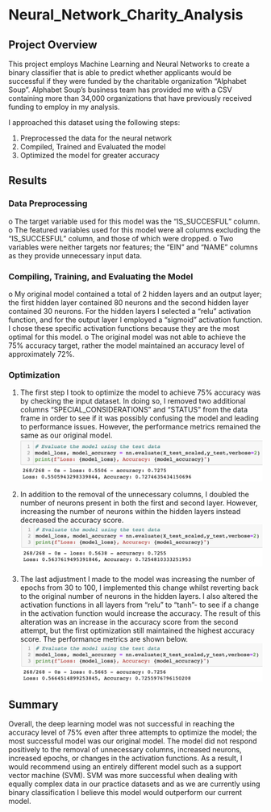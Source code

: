 # Neural_Network_Charity_Analysis

## Project Overview 

This project employs Machine Learning and Neural Networks to create a binary classifier that is able to predict whether applicants would be successful if they were funded by the charitable organization “Alphabet Soup”.  Alphabet Soup’s business team has provided me with a CSV containing more than 34,000 organizations that have previously received funding to employ in my analysis.

I approached this dataset using the following steps: 
1.	Preprocessed the data for the neural network 
2.	Compiled, Trained and Evaluated the model 
3.	Optimized the model for greater accuracy 

## Results

### Data Preprocessing
o	The target variable used for this model was the “IS_SUCCESFUL” column. 
o	The featured variables used for this model were all columns excluding the “IS_SUCCESFUL” column, and those of which were dropped. 
o	Two variables were neither targets nor features; the “EIN” and “NAME” columns as they provide unnecessary input data. 

### Compiling, Training, and Evaluating the Model
o	My original model contained a total of 2 hidden layers and an output layer; the first hidden layer contained 80 neurons and the second hidden layer contained 30 neurons. For the hidden layers I selected a “relu” activation function, and for the output layer I employed a “sigmoid” activation function. I chose these specific activation functions because they are the most optimal for this model. 
o	The original model was not able to achieve the 75% accuracy target, rather the model maintained an accuracy level of approximately 72%. 

### Optimization 
1.	The first step I took to optimize the model to achieve 75% accuracy was by checking the input dataset. In doing so, I removed two additional columns “SPECIAL_CONSIDERATIONS” and “STATUS” from the data frame in order to see if it was possibly confusing the model and leading to performance issues. However, the performance metrics remained the same as our original model. 
![optitmized_1:](./Resources/optimized_1.png)


2.	In addition to the removal of the unnecessary columns, I doubled the number of neurons present in both the first and second layer. However, increasing the number of neurons within the hidden layers instead decreased the accuracy score. 
![optitmized_1:](./Resources/optimized_2.png)


3.	The last adjustment I made to the model was increasing the number of epochs from 30 to 100, I implemented this change whilst reverting back to the original number of neurons in the hidden layers. I also altered the activation functions in all layers from “relu” to “tanh”- to see if a change in the activation function would increase the accuracy. The result of this alteration was an increase in the accuracy score from the second attempt, but the first optimization still maintained the highest accuracy score. The performance metrics are shown below. 
![optitmized_1:](./Resources/optimized_3.png)


## Summary 
Overall, the deep learning model was not successful in reaching the accuracy level of 75% even after three attempts to optimize the model; the most successful model was our original model. The model did not respond positively to the removal of unnecessary columns, increased neurons, increased epochs, or changes in the activation functions. As a result, I would recommend using an entirely different model such as a support vector machine (SVM). SVM was more successful when dealing with equally complex data in our practice datasets and as we are currently using binary classification I believe this model would outperform our current model. 
